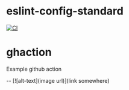 # eslint-config-standard 
[![CI][ci-image]][ci-url]

[ci-image]: https://github.com/codingoutloud/ghaction/actions/workflows/eslint.yml/badge.svg?branch=master
[ci-url]: https://github.com/codingoutloud/ghaction/actions/workflows/eslint.yml


# ghaction
Example github action

-- [![alt-text](image url)](link somewhere)
